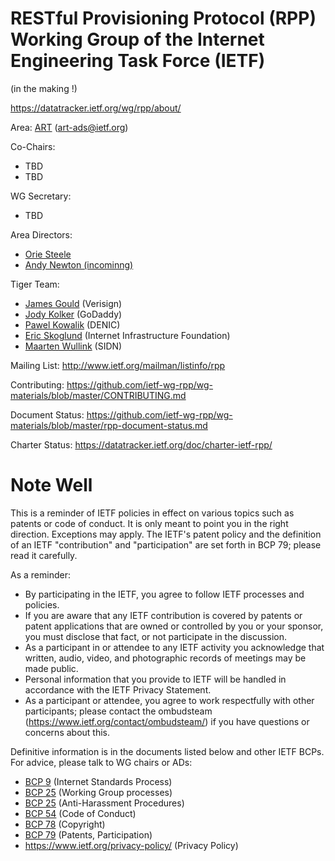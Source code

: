 # RESTful Provisioning Protocol (RPP) Working Group of the Internet Engineering Task Force (IETF)

(in the making !)

https://datatracker.ietf.org/wg/rpp/about/

Area: [ART](https://datatracker.ietf.org/group/art/about/) (art-ads@ietf.org)	

Co-Chairs:
  - TBD
  - TBD

WG Secretary:
  - TBD

Area Directors: 
  - [Orie Steele](https://datatracker.ietf.org/person/orie@transmute.industries)
  - [Andy Newton (incominng)](https://datatracker.ietf.org/person/andy@hxr.us)

Tiger Team:
  - [James Gould](https://www.verisign.com/en_US/company-information/verisign-labs/innovators/james-gould/index.xhtml) (Verisign)
  - [Jody Kolker](https://datatracker.ietf.org/person/jkolker@godaddy.com) (GoDaddy)
  - [Pawel Kowalik](https://blog.denic.de/en/author/pawel/) (DENIC)
  - [Eric Skoglund](https://www.linkedin.com/in/eric-skoglund-69433390/) (Internet Infrastructure Foundation)
  - [Maarten Wullink](https://datatracker.ietf.org/person/maarten.wullink@sidn.nl) (SIDN)

Mailing List: http://www.ietf.org/mailman/listinfo/rpp

Contributing:  https://github.com/ietf-wg-rpp/wg-materials/blob/master/CONTRIBUTING.md

Document Status: https://github.com/ietf-wg-rpp/wg-materials/blob/master/rpp-document-status.md

Charter Status: https://datatracker.ietf.org/doc/charter-ietf-rpp/

<!-- Wiki: https://wiki.ietf.org/group/rpp -->

# Note Well

This is a reminder of IETF policies in effect on various topics such
as patents or code of conduct.  It is only meant to point you in the
right direction. Exceptions may apply. The IETF's patent policy and the
definition of an IETF "contribution" and "participation" are set forth
in BCP 79; please read it carefully.

As a reminder:

 * By participating in the IETF, you agree to follow IETF processes and policies.
 * If you are aware that any IETF contribution is covered by patents or
   patent applications that are owned or controlled by you or your sponsor,
   you must disclose that fact, or not participate in the discussion.
 * As a participant in or attendee to any IETF activity you acknowledge
   that written, audio, video, and photographic records of meetings may
   be made public.
 * Personal information that you provide to IETF will be handled in
   accordance with the IETF Privacy Statement.
 * As a participant or attendee, you agree to work respectfully with other
   participants; please contact the ombudsteam (https://www.ietf.org/contact/ombudsteam/)
   if you have questions or concerns about this.

Definitive information is in the documents listed below and other IETF BCPs.
For advice, please talk to WG chairs or ADs:

  * [BCP 9](https://www.rfc-editor.org/info/bcp9) (Internet Standards Process)
  * [BCP 25](https://www.rfc-editor.org/info/bcp25) (Working Group processes)
  * [BCP 25](https://www.rfc-editor.org/info/bcp25) (Anti-Harassment Procedures)
  * [BCP 54](https://www.rfc-editor.org/info/bcp54) (Code of Conduct)
  * [BCP 78](https://www.rfc-editor.org/info/bcp78) (Copyright)
  * [BCP 79](https://www.rfc-editor.org/info/bcp79) (Patents, Participation)
  * https://www.ietf.org/privacy-policy/ (Privacy Policy)


